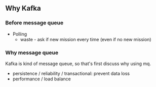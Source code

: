 ## Why Kafka

### Before message queue

* Polling
  * waste - ask if new mission every time (even if no new mission)

### Why message queue

Kafka is kind of message queue, so that's first discuss why using mq.

* persistence / reliability / transactional: prevent data loss
* performance / load balance

